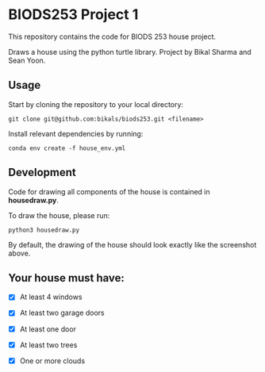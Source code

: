 # BIODS253 Project 1
This repository contains the code for BIODS 253 house project. 

Draws a house using the python turtle library. Project by Bikal Sharma and Sean Yoon. 

## Usage
Start by cloning the repository to your local directory:
```
git clone git@github.com:bikals/biods253.git <filename>
```

Install relevant dependencies by running: 
```
conda env create -f house_env.yml
```

## Development 
Code for drawing all components of the house is contained in **housedraw.py**.

To draw the house, please run:
```
python3 housedraw.py
```

By default, the drawing of the house should look exactly like the screenshot
above. 

## Your house must have:
- [x] At least 4 windows
- [x] At least two garage doors
- [x] At least one door
- [x] At least two trees
- [x] One or more clouds

